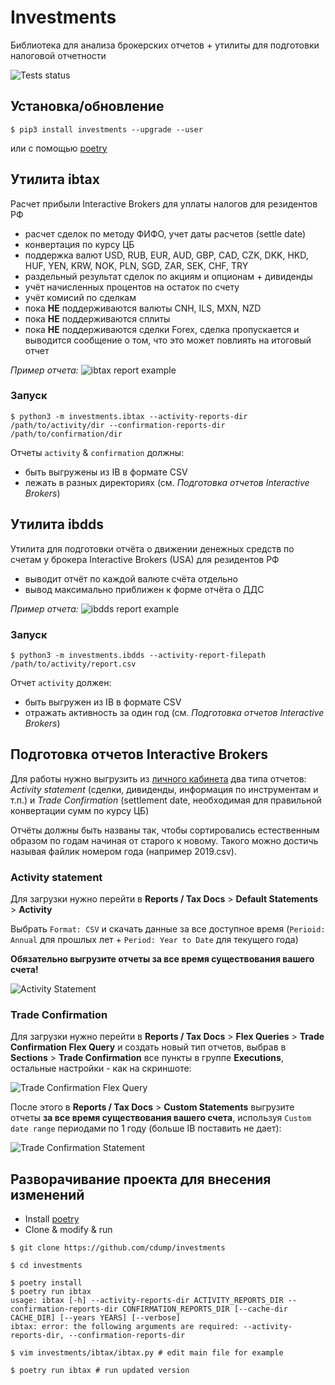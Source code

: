 # Investments
Библиотека для анализа брокерских отчетов + утилиты для подготовки налоговой отчетности

![Tests status](https://github.com/cdump/investments/workflows/tests/badge.svg)

## Установка/обновление
```
$ pip3 install investments --upgrade --user
```
или с помощью [poetry](https://python-poetry.org/)

## Утилита ibtax
Расчет прибыли Interactive Brokers для уплаты налогов для резидентов РФ

- расчет сделок по методу ФИФО, учет даты расчетов (settle date)
- конвертация по курсу ЦБ
- поддержка валют USD, RUB, EUR, AUD, GBP, CAD, CZK, DKK, HKD, HUF, YEN, KRW, NOK, PLN, SGD, ZAR, SEK, CHF, TRY
- раздельный результат сделок по акциям и опционам + дивиденды
- учёт начисленных процентов на остаток по счету
- учёт комисий по сделкам
- пока **НЕ** поддерживаются валюты CNH, ILS, MXN, NZD
- пока **НЕ** поддерживаются сплиты
- пока **НЕ** поддерживаются сделки Forex, сделка пропускается и выводится сообщение о том, что это может повлиять на итоговый отчет

*Пример отчета:*
![ibtax report example](./images/ibtax_2020.jpg)

### Запуск
```
$ python3 -m investments.ibtax --activity-reports-dir /path/to/activity/dir --confirmation-reports-dir /path/to/confirmation/dir
```
Отчеты `activity` & `confirmation` должны:
- быть выгружены из IB в формате CSV
- лежать в разных директориях (см. *Подготовка отчетов Interactive Brokers*)


## Утилита ibdds
Утилита для подготовки отчёта о движении денежных средств по счетам у брокера Interactive Brokers (USA) для резидентов РФ

- выводит отчёт по каждой валюте счёта отдельно
- вывод максимально приближен к форме отчёта о ДДС

*Пример отчета:*
![ibdds report example](./images/ibdds_2020.png)

### Запуск
```
$ python3 -m investments.ibdds --activity-report-filepath /path/to/activity/report.csv
```
Отчет `activity` должен:
- быть выгружен из IB в формате CSV
- отражать активность за один год (см. *Подготовка отчетов Interactive Brokers*)


## Подготовка отчетов Interactive Brokers
Для работы нужно выгрузить из [личного кабинета](https://www.interactivebrokers.co.uk/sso/Login) два типа отчетов: *Activity statement* (сделки, дивиденды, информация по инструментам и т.п.) и *Trade Confirmation* (settlement date, необходимая для правильной конвертации сумм по курсу ЦБ)

Отчёты должны быть названы так, чтобы сортировались естественным образом по годам начиная от старого к новому. Такого можно достичь называя файлик номером года (например 2019.csv).

### Activity statement
Для загрузки нужно перейти в **Reports / Tax Docs** > **Default Statements** > **Activity**

Выбрать `Format: CSV` и скачать данные за все доступное время (`Perioid: Annual` для прошлых лет + `Period: Year to Date` для текущего года)

**Обязательно выгрузите отчеты за все время существования вашего счета!**

![Activity Statement](./images/ib_report_activity.jpg)

### Trade Confirmation

Для загрузки нужно перейти в **Reports / Tax Docs** > **Flex Queries** > **Trade Confirmation Flex Query** и создать новый тип отчетов, выбрав в **Sections** > **Trade Confirmation** все пункты в группе **Executions**, остальные настройки - как на скриншоте:

![Trade Confirmation Flex Query](./images/ib_trade_confirmation_settings.jpg)

После этого в **Reports / Tax Docs** > **Custom Statements** выгрузите отчеты **за все время существования вашего счета**, используя `Custom date range` периодами по 1 году (больше IB поставить не дает):


![Trade Confirmation Statement](./images/ib_report_trade_confirmation.jpg)


## Разворачивание проекта для внесения изменений

- Install [poetry](https://python-poetry.org/docs/#installation)
- Clone & modify & run

```
$ git clone https://github.com/cdump/investments

$ cd investments

$ poetry install
$ poetry run ibtax
usage: ibtax [-h] --activity-reports-dir ACTIVITY_REPORTS_DIR --confirmation-reports-dir CONFIRMATION_REPORTS_DIR [--cache-dir CACHE_DIR] [--years YEARS] [--verbose]
ibtax: error: the following arguments are required: --activity-reports-dir, --confirmation-reports-dir

$ vim investments/ibtax/ibtax.py # edit main file for example

$ poetry run ibtax # run updated version
```
